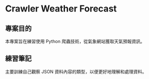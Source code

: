# Crawler Weather Forecast

## 專案目的
本專案旨在練習使用 Python 爬蟲技術，從氣象網站獲取天氣預報資訊。

## 練習筆記
主要訓練自己觀察 JSON 資料內容的類型，以便更好地理解和處理資料。